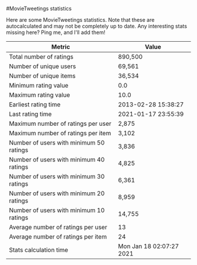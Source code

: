 #MovieTweetings statistics

Here are some MovieTweetings statistics. Note that these are autocalculated and may not be completely up to date. Any interesting stats missing here? Ping me, and I'll add them!

Metric | Value
--- | ---
Total number of ratings                 | 890,500
Number of unique users                  | 69,561
Number of unique items                  | 36,534
Minimum rating value                    | 0.0
Maximum rating value                    | 10.0
Earliest rating time                    | 2013-02-28 15:38:27
Last rating time                        | 2021-01-17 23:55:39
Maximum number of ratings per user      | 2,875
Maximum number of ratings per item      | 3,102
Number of users with minimum 50 ratings | 3,836
Number of users with minimum 40 ratings | 4,825
Number of users with minimum 30 ratings | 6,361
Number of users with minimum 20 ratings | 8,959
Number of users with minimum 10 ratings | 14,755
Average number of ratings per user      | 13
Average number of ratings per item      | 24
Stats calculation time                  | Mon Jan 18 02:07:27 2021

